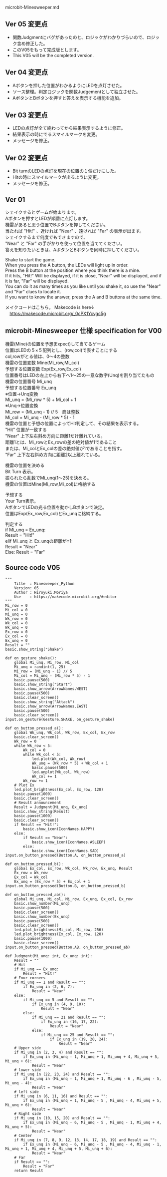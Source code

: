 microbit-Minesweeper.md  

## Ver 05 変更点  
* 関数Judgmentにバグがあったのと、ロジックがわかりづらいので、ロジック含め修正した。  
* このV05をもって完成版とします。  
* This V05 will be the completed version.  

## Ver 04 変更点  
* Aボタンを押した位置がわかるようにLEDを点灯させた。  
* ソース整理。判定ロジックを関数Judgementとして独立させた。  
* AボタンとBボタンを押すと答えを表示する機能を追加。  

## Ver 03 変更点  
* LEDの点灯が全て終わってから結果表示するように修正。  
* 結果表示の時にでるスマイルマークを変更。  
* メッセージを修正。  

## Ver 02 変更点  
* Bit turnのLEDの点灯を現在の位置の１個だけにした。  
* Hitの時にスマイルマークが出るように変更。  
* メッセージを修正。  

## Ver 01  
シェイクするとゲームが始まります。  
Aボタンを押すとLEDが順番に点灯します。  
機雷があると思う位置でBボタンを押してください。  
当たれば "Hit!" 、近ければ "Near" 、遠ければ "Far" の表示が出ます。  
シェイクするまで何度でもできますので、  
"Near" と "Far" の手がかりを使って位置を当ててください。  
答えを知りたいときは、AボタンとBボタンを同時に押してください。

Shake to start the game.  
When you press the A button, the LEDs will light up in order.  
Press the B button at the position where you think there is a mine.  
If it hits, "Hit!" Will be displayed, if it is close, "Near" will be displayed, and if it is far, "Far" will be displayed.  
You can do it as many times as you like until you shake it, so use the "Near" and "Far" clues to locate it.  
If you want to know the answer, press the A and B buttons at the same time.

メイクコードはこちら。 Makecode is here↓  
　https://makecode.microbit.org/_0cPX1Ycvgc5g  

## microbit-Minesweeper 仕様 specification  for V00  

機雷(Mine)の位置を予想(Expect)して当てるゲーム  
  位置はLEDの５×５配列とし、(row,col)で表すことにする  
      col,rowがとる値は、0～4の整数  
      機雷の位置変数 Mine(Mi_row,Mi_col)  
      予想する位置変数 Exp(Ex_row,Ex_col)  
  位置番号はLEDの左上から右下へ1～25の一意な数字(Unq)を割り当てたもの  
      機雷の位置番号 Mi_unq  
      予想する位置番号 Ex_unq  
    ※位置→Unq変換  
        Mi_unq = (Mi_row * 5) + Mi_col + 1  
    ※Unq→位置変換  
        Mi_row = (Mi_unq - 1) // 5　商は整数  
        Mi_col = Mi_unq - (Mi_row * 5) - 1  
  機雷の位置と予想の位置によってHit判定して、その結果を表示する。  
    "Hit" 位置が一致する  
    "Near" 上下左右斜め方向に距離1だけ離れている。  
        距離1とは、Mi_rowとEx_rowの差の絶対値が1であること  
        または、Mi_colとEx_colの差の絶対値が1であることを指す。  
    "Far"  上下左右斜め方向に距離2以上離れている。    

機雷の位置を決める  
  Bit Turn 表示。  
  振られたら乱数でMi_unq(1～25)を決める。  
  機雷の位置はMine(Mi_row,Mi_col)に格納する  

予想する  
  Your Turn表示。  
  AボタンでLEDの光る位置を動かしBボタンで決定。  
  位置はExp(Ex_row,Ex_col)とEx_unqに格納する。  

判定する  
  if Mi_unq = Ex_unq:  
      Result = "Hit!"  
  elif Mi_unq と Ex_unqの距離が±1:  
      Result = "Near"  
  Else:
      Result = "Far"  

## Source code V05
```
"""
    Title  : Minesweeper_Python
    Version: 05
    Author : Hiroyuki.Moriya
    Use    : https://makecode.microbit.org/#editor
"""
Mi_row = 0
Mi_col = 0
Mi_unq = 0
Wk_row = 0
Wk_col = 0
Wk_unq = 0
Ex_row = 0
Ex_col = 0
Ex_unq = 0
Result = ""
basic.show_string("Shake")

def on_gesture_shake():
    global Mi_unq, Mi_row, Mi_col
    Mi_unq = randint(1, 25)
    Mi_row = (Mi_unq - 1) // 5
    Mi_col = Mi_unq - (Mi_row * 5) - 1
    basic.pause(500)
    basic.show_string("Start")
    basic.show_arrow(ArrowNames.WEST)
    basic.pause(500)
    basic.clear_screen()
    basic.show_string("Attack")
    basic.show_arrow(ArrowNames.EAST)
    basic.pause(500)
    basic.clear_screen()
input.on_gesture(Gesture.SHAKE, on_gesture_shake)

def on_button_pressed_a():
    global Wk_unq, Wk_col, Wk_row, Ex_col, Ex_row
    basic.clear_screen()
    Wk_row = 0
    while Wk_row < 5:
        Wk_col = 0
        while Wk_col < 5:
            led.plot(Wk_col, Wk_row)
            Wk_unq = (Wk_row * 5) + Wk_col + 1
            basic.pause(500)
            led.unplot(Wk_col, Wk_row)
            Wk_col += 1
        Wk_row += 1
    # Plot Ex
    led.plot_brightness(Ex_col, Ex_row, 128)
    basic.pause(1000)
    basic.clear_screen()
    # Result announcement
    Result = Judgment(Mi_unq, Ex_unq)
    basic.show_string(Result)
    basic.pause(1000)
    basic.clear_screen()
    if Result == "Hit!":
        basic.show_icon(IconNames.HAPPY)
    else:
        if Result == "Near":
            basic.show_icon(IconNames.ASLEEP)
        else:
            basic.show_icon(IconNames.SAD)
input.on_button_pressed(Button.A, on_button_pressed_a)

def on_button_pressed_b():
    global Ex_col, Ex_row, Wk_col, Wk_row, Ex_unq, Result
    Ex_row = Wk_row
    Ex_col = Wk_col
    Ex_unq = (Ex_row * 5) + Ex_col + 1
input.on_button_pressed(Button.B, on_button_pressed_b)

def on_button_pressed_ab():
    global Mi_unq, Mi_col, Mi_row, Ex_unq, Ex_col, Ex_row
    basic.show_number(Mi_unq)
    basic.pause(500)
    basic.clear_screen()
    basic.show_number(Ex_unq)
    basic.pause(500)
    basic.clear_screen()
    led.plot_brightness(Mi_col, Mi_row, 256)
    led.plot_brightness(Ex_col, Ex_row, 128)
    basic.pause(1000)
    basic.clear_screen()
input.on_button_pressed(Button.AB, on_button_pressed_ab)

def Judgment(Mi_unq: int, Ex_unq: int):
    Result = ""
    # Hit
    if Mi_unq == Ex_unq:
        Result = "Hit!"
    # Four corners
    if Mi_unq == 1 and Result == "":
        if Ex_unq in (2, 6, 7):
            Result = "Near"
    else:
        if Mi_unq == 5 and Result == "":
            if Ex_unq in (4, 9, 10):
                Result = "Near"
        else:
            if Mi_unq == 21 and Result == "":
                if Ex_unq in (16, 17, 22):
                    Result = "Near"
            else:
                if Mi_unq == 25 and Result == "":
                    if Ex_unq in (19, 20, 24):
                        Result = "Near"
    # Upper side
    if Mi_unq in (2, 3, 4) and Result == "":
        if Ex_unq in (Mi_unq - 1, Mi_unq + 1, Mi_unq + 4, Mi_unq + 5, Mi_unq + 6):
            Result = "Near"
    # lower side
    if Mi_unq in (22, 23, 24) and Result == "":
        if Ex_unq in (Mi_unq - 1, Mi_unq + 1, Mi_unq - 6 , Mi_unq - 5, Mi_unq - 4):
            Result = "Near"
    # left side
    if Mi_unq in (6, 11, 16) and Result == "":
        if Ex_unq in (Mi_unq + 1, Mi_unq - 5 , Mi_unq - 4, Mi_unq + 5, Mi_unq + 6):
            Result = "Near"
    # Right side
    if Mi_unq in (10, 15, 20) and Result == "":
        if Ex_unq in (Mi_unq - 6, Mi_unq - 5 , Mi_unq - 1, Mi_unq + 4, Mi_unq + 5):
            Result = "Near"
    # Center
    if Mi_unq in (7, 8, 9, 12, 13, 14, 17, 18, 19) and Result == "":
        if Ex_unq in (Mi_unq - 6, Mi_unq - 5 , Mi_unq - 4, Mi_unq - 1, Mi_unq + 1, Mi_unq + 4, Mi_unq + 5, Mi_unq + 6):
            Result = "Near"
    # Far
    if Result == "":
        Result = "Far"
    return Result
```
